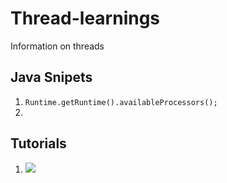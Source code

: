 # Thread-learnings
Information on threads


## Java Snipets
1. ``` Runtime.getRuntime().availableProcessors(); ```
2. 

## Tutorials
 1. [![](https://res.cloudinary.com/marcomontalbano/image/upload/v1630489099/video_to_markdown/images/youtube--6Oo-9Can3H8-c05b58ac6eb4c4700831b2b3070cd403.jpg)](https://www.youtube.com/watch?v=6Oo-9Can3H8 "")
